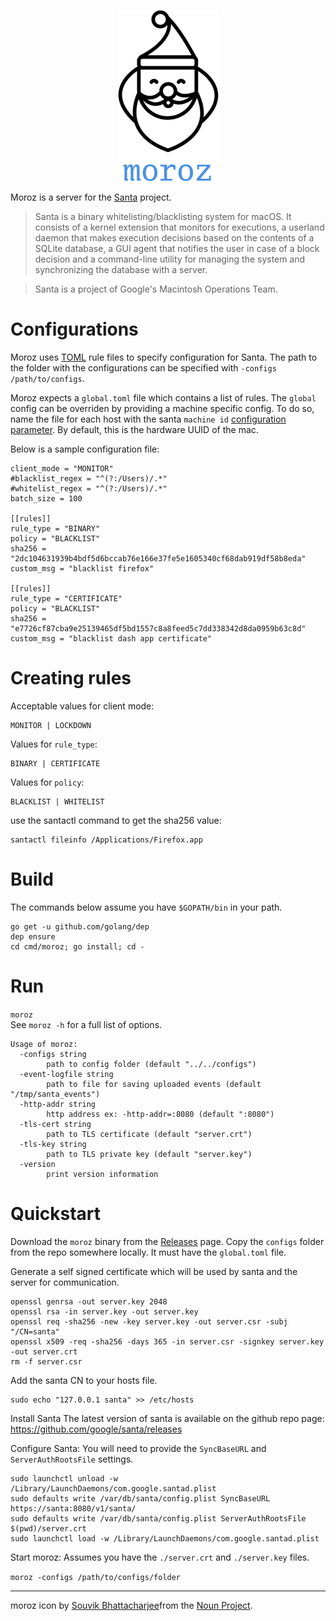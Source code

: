 <p align="center">
<img src="moroz.png" alt="moroz"/><br/>
</p>

Moroz is a server for the [Santa](https://github.com/google/santa) project.

> Santa is a binary whitelisting/blacklisting system for macOS. It consists of a kernel extension that monitors for executions, a userland daemon that makes execution decisions based on the contents of a SQLite database, a GUI agent that notifies the user in case of a block decision and a command-line utility for managing the system and synchronizing the database with a server.

> Santa is a project of Google's Macintosh Operations Team.

# Configurations

Moroz uses [TOML](https://github.com/toml-lang/toml#example) rule files to specify configuration for Santa.
The path to the folder with the configurations can be specified with `-configs /path/to/configs`.

Moroz expects a `global.toml` file which contains a list of rules. The `global` config can be overriden by providing a machine specific config. 
To do so, name the file for each host with the santa `machine id` [configuration parameter](https://github.com/google/santa/wiki/Configuration#keys-to-be-used-with-a-tls-server). By default, this is the hardware UUID of the mac.

Below is a sample configuration file:

```
client_mode = "MONITOR"
#blacklist_regex = "^(?:/Users)/.*"
#whitelist_regex = "^(?:/Users)/.*"
batch_size = 100

[[rules]]
rule_type = "BINARY"
policy = "BLACKLIST"
sha256 = "2dc104631939b4bdf5d6bccab76e166e37fe5e1605340cf68dab919df58b8eda"
custom_msg = "blacklist firefox"

[[rules]]
rule_type = "CERTIFICATE"
policy = "BLACKLIST"
sha256 = "e7726cf87cba9e25139465df5bd1557c8a8feed5c7dd338342d8da0959b63c8d"
custom_msg = "blacklist dash app certificate"
```

# Creating rules

Acceptable values for client mode:
```
MONITOR | LOCKDOWN
```

Values for `rule_type`:
```
BINARY | CERTIFICATE
```

Values for `policy`:
```
BLACKLIST | WHITELIST
```

use the santactl command to get the sha256 value: 
```
santactl fileinfo /Applications/Firefox.app
```

# Build

The commands below assume you have `$GOPATH/bin` in your path.

```
go get -u github.com/golang/dep
dep ensure
cd cmd/moroz; go install; cd -
```

# Run

`moroz`  
See `moroz -h` for a full list of options.

```
Usage of moroz:
  -configs string
    	path to config folder (default "../../configs")
  -event-logfile string
    	path to file for saving uploaded events (default "/tmp/santa_events")
  -http-addr string
    	http address ex: -http-addr=:8080 (default ":8080")
  -tls-cert string
    	path to TLS certificate (default "server.crt")
  -tls-key string
    	path to TLS private key (default "server.key")
  -version
    	print version information
```

# Quickstart

Download the `moroz` binary from the [Releases](https://github.com/groob/moroz/releases) page.
Copy the `configs` folder from the repo somewhere locally. It must have the `global.toml` file.


Generate a self signed certificate which will be used by santa and the server for communication.

```
openssl genrsa -out server.key 2048
openssl rsa -in server.key -out server.key
openssl req -sha256 -new -key server.key -out server.csr -subj "/CN=santa"
openssl x509 -req -sha256 -days 365 -in server.csr -signkey server.key -out server.crt
rm -f server.csr
```

Add the santa CN to your hosts file.

```
sudo echo "127.0.0.1 santa" >> /etc/hosts
```


Install Santa
The latest version of santa is available on the github repo page: https://github.com/google/santa/releases

Configure Santa:
You will need to provide the `SyncBaseURL` and `ServerAuthRootsFile` settings.

```
sudo launchctl unload -w /Library/LaunchDaemons/com.google.santad.plist
sudo defaults write /var/db/santa/config.plist SyncBaseURL https://santa:8080/v1/santa/
sudo defaults write /var/db/santa/config.plist ServerAuthRootsFile $(pwd)/server.crt
sudo launchctl load -w /Library/LaunchDaemons/com.google.santad.plist
```

Start moroz:
Assumes you have the `./server.crt` and `./server.key` files.

```moroz -configs /path/to/configs/folder```

---
moroz icon by [Souvik Bhattacharjee](https://thenounproject.com/souvik502/)from the [Noun Project](https://thenounproject.com/).
